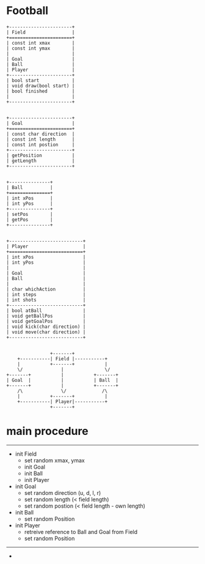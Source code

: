 # Football

    +-----------------------+
    | Field                 |
    +=======================+
    | const int xmax        |
    | const int ymax        |
    |                       |
    | Goal                  |
    | Ball                  |
    | Player                |
    +-----------------------+
    | bool start            |
    | void draw(bool start) |
    | bool finished         |
    |                       |
    +-----------------------+


    +-----------------------+
    | Goal                  |
    +=======================+
    | const char direction  |  
    | const int length      |
    | const int postion     |
    +-----------------------+
    | getPosition           |
    | getLength             |
    +-----------------------+


    +---------------+
    | Ball          |
    +===============+
    | int xPos      |
    | int yPos      |
    +---------------+
    | setPos        |
    | getPos        |
    +---------------+


    +---------------------------+
    | Player                    |
    +===========================+
    | int xPos                  |
    | int yPos                  |
    |                           |
    | Goal                      |
    | Ball                      |
    |                           |
    | char whichAction          |
    | int steps                 |
    | int shots                 |
    +---------------------------+
    | bool atBall               |
    | void getBallPos           |
    | void getGoalPos           |
    | void kick(char direction) |
    | void move(char direction) |
    +---------------------------+


                    +-------+
        +-----------| Field |-----------+
        |           +-------+           |
        \/              |               \/         
    +-------+           |           +-------+
    | Goal  |           |           | Ball  |
    +-------+           |           +-------+
        /\              \/             /\
        |           +-------+           |
        +-----------| Player|-----------+
                    +-------+


# main procedure
---
*   init Field
    -   set random xmax, ymax
    -   init Goal
    -   init Ball
    -   init Player
*   init Goal
    -   set random direction (u, d, l, r)
    -   set random length (< field length)
    -   set random postion (< field length - own length)
*   init Ball
    -   set random Position
*   init Player
    -   retreive reference to Ball and Goal from Field
    -   set random Position
---
*   
